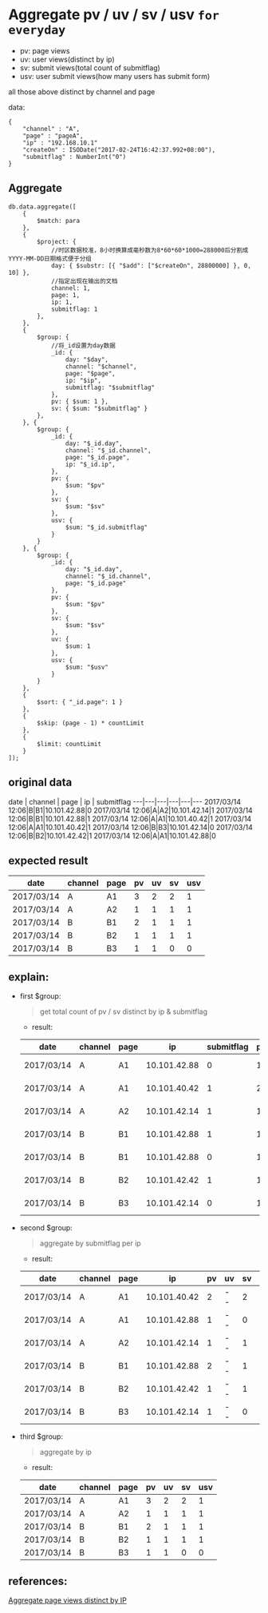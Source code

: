 # Aggregate pv / uv / sv / usv `for everyday`
+ pv: page views
+ uv: user views(distinct by ip)
+ sv: submit views(total count of submitflag)
+ usv: user submit views(how many users has submit form)

all those above distinct by channel and page

data:
```
{
    "channel" : "A",
    "page" : "pageA",
    "ip" : "192.168.10.1"
    "createOn" : ISODate("2017-02-24T16:42:37.992+08:00"),
    "submitflag" : NumberInt("0")
}
```

## Aggregate
```
db.data.aggregate([
    {
        $match: para
    },
    {
        $project: {
            //时区数据校准，8小时换算成毫秒数为8*60*60*1000=288000后分割成YYYY-MM-DD日期格式便于分组
            day: { $substr: [{ "$add": ["$createOn", 28800000] }, 0, 10] },
            //指定出现在输出的文档
            channel: 1,
            page: 1,
            ip: 1,
            submitflag: 1
        },
    },
    {
        $group: {
            //将_id设置为day数据
            _id: {
                day: "$day",
                channel: "$channel",
                page: "$page",
                ip: "$ip",
                submitflag: "$submitflag"
            },
            pv: { $sum: 1 },
            sv: { $sum: "$submitflag" }
        },
    }, {
        $group: {
            _id: {
                day: "$_id.day",
                channel: "$_id.channel",
                page: "$_id.page",
                ip: "$_id.ip",
            },
            pv: {
                $sum: "$pv"
            },
            sv: {
                $sum: "$sv"
            },
            usv: {
                $sum: "$_id.submitflag"
            }
        }
    }, {
        $group: {
            _id: {
                day: "$_id.day",
                channel: "$_id.channel",
                page: "$_id.page"
            },
            pv: {
                $sum: "$pv"
            },
            sv: {
                $sum: "$sv"
            },
            uv: {
                $sum: 1
            },
            usv: {
                $sum: "$usv"
            }
        }
    },
    {
        $sort: { "_id.page": 1 }
    },
    {
        $skip: (page - 1) * countLimit
    },
    {
        $limit: countLimit
    }
]);
```

## original data

date |	channel | page | ip | submitflag
---|---|---|---|---|---
2017/03/14 12:06|B|B1|10.101.42.88|0
2017/03/14 12:06|A|A2|10.101.42.14|1
2017/03/14 12:06|B|B1|10.101.42.88|1
2017/03/14 12:06|A|A1|10.101.40.42|1
2017/03/14 12:06|A|A1|10.101.40.42|1
2017/03/14 12:06|B|B3|10.101.42.14|0
2017/03/14 12:06|B|B2|10.101.42.42|1
2017/03/14 12:06|A|A1|10.101.42.88|0

## expected result

date |	channel | page | pv | uv | sv | usv
---|---|---|---|---|---|---
2017/03/14|A|A1|3|2|2|1
2017/03/14|A|A2|1|1|1|1
2017/03/14|B|B1|2|1|1|1
2017/03/14|B|B2|1|1|1|1
2017/03/14|B|B3|1|1|0|0

## explain:
+ first $group:
    > get total count of pv / sv distinct by ip & submitflag

    - result:

    date |	channel | page | ip | submitflag | pv | uv | sv | usv
    ---|---|---|---|---|---|---|---|---
    2017/03/14|A|A1|10.101.42.88|0|1|--|0|--|--
    2017/03/14|A|A1|10.101.40.42|1|2|--|2|--|--
    2017/03/14|A|A2|10.101.42.14|1|1|--|1|--|--
    2017/03/14|B|B1|10.101.42.88|1|1|--|1|--|--
    2017/03/14|B|B1|10.101.42.88|0|1|--|0|--|--
    2017/03/14|B|B2|10.101.42.42|1|1|--|1|--|--
    2017/03/14|B|B3|10.101.42.14|0|1|--|0|--|--

+ second $group:
    > aggregate by submitflag per ip

    - result:

    date |	channel | page | ip | pv | uv | sv | usv
    ---|---|---|---|---|---|---|---
    2017/03/14|A|A1|10.101.40.42|2|--|2|1
    2017/03/14|A|A1|10.101.42.88|1|--|0|0
    2017/03/14|A|A2|10.101.42.14|1|--|1|1
    2017/03/14|B|B1|10.101.42.88|2|--|1|1
    2017/03/14|B|B2|10.101.42.42|1|--|1|1
    2017/03/14|B|B3|10.101.42.14|1|--|0|0

+ third $group:
    > aggregate by ip

    - result:

    date |	channel | page | pv | uv | sv | usv
    ---|---|---|---|---|---|---
    2017/03/14|A|A1|3|2|2|1
    2017/03/14|A|A2|1|1|1|1
    2017/03/14|B|B1|2|1|1|1
    2017/03/14|B|B2|1|1|1|1
    2017/03/14|B|B3|1|1|0|0

## references:
[Aggregate page views distinct by IP](https://gist.github.com/bertrandmartel/333635227172ab732b8c6ff2f230f162#file-page_view_aggregate-md)